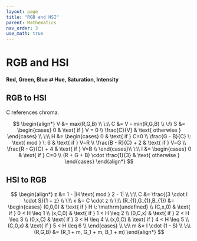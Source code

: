 ```yaml
---
layout: page
title: "RGB and HSI"
parent: Mathematics
nav_order: 3
use_math: true
---
```


# RGB and HSI
#### Red, Green, Blue $\rightleftarrows$ Hue, Saturation, Intensity

## RGB to HSI

C references chroma.

$$
\begin{align*}
V &= max(R,G,B) \\
\:\\
C &= V - min(R,G,B) \\
\:\\
S &= \begin{cases}
0 & \text{ if } V = 0 \\
\frac{C}{V} & \text{ otherwise }
\end{cases} \\
\:\\
H &= \begin{cases}
0 & \text{ if } C=0 \\ 
\frac{G - B}{C} \: \text{ mod } \: 6 & \text{ if } V=R \\ 
\frac{B - R}{C} + 2 & \text{ if } V=G \\ 
\frac{R - G}{C} + 4 & \text{ if } V=B \\ 
\end{cases}\\
\:\\
I &= \begin{cases}
0 & \text{ if } C=0 \\ 
(R + G + B) \cdot \frac{1}{3} & \text{ otherwise }
\end{cases}
\end{align*}
$$

## HSI to RGB

$$
\begin{align*}
z &= 1 - |H \text{ mod } 2 - 1| \\
\:\\
C &= \frac{(3 \cdot I \cdot S}{1 + z} \\
\:\\
x &= C \cdot z \\
\:\\
(R_{1},G_{1},B_{1}) &=
\begin{cases}
(0,0,0) & \text{ if } H \: \mathrm{undefined} \\ 
(C,x,0) & \text{ if } 0 < H \leq 1 \\
(x,C,0) & \text{ if } 1 < H \leq 2 \\
(0,C,x) & \text{ if } 2 < H \leq 3 \\
(0,x,C) & \text{ if } 3 < H \leq 4 \\
(x,0,C) & \text{ if } 4 < H \leq 5 \\
(C,0,x) & \text{ if } 5 < H \leq 6 \\
\end{cases} \\
\:\\
m &= I \cdot (1 - S) \\
\:\\
(R,G,B) &= (R_1 + m, G_1 + m, B_1 + m)
\end{align*}
$$
